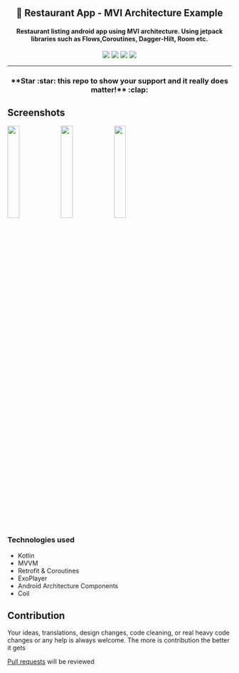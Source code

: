 

<h2 align="center"><b>🍔 Restaurant App - MVI Architecture Example </b></h2>
<h4 align="center">Restaurant listing android app using MVI architecture. Using jetpack libraries such as Flows,Coroutines, Dagger-Hilt, Room etc. </h4>


<p align="center">
<a href="hhttps://github.com/kl3jvi/animity/issues" alt="GitHub release"><img src="https://img.shields.io/github/issues/kl3jvi/mvi_clean_architecture" ></a>
<a href="https://github.com/kl3jvi/animity" alt="GitHub release"><img src="https://img.shields.io/github/stars/kl3jvi/mvi_clean_architecture" ></a>
<a href="/LICENSE" alt="License: GPLv3"><img src="https://img.shields.io/badge/License-MIT-orange.svg"></a>
<a href="https://github.com/kl3jvi/animity" alt="Build Status"><img src="https://img.shields.io/github/forks/kl3jvi/mvi_clean_architecture"></a>
</p>
<hr>

<h3 align="center">**Star :star:  this repo to show your support and it really does matter!** :clap:</h4>


## Screenshots

[<img src="assets/asset1.png" width=23%>](images/sc_1.png)
[<img src="assets/asset2.png" width=23%>](images/sc_2.png)
[<img src="assets/asset3.png" width=23%>](images/sc_3.png)


### Technologies used
* Kotlin
* MVVM
* Retrofit & Coroutines
* ExoPlayer
* Android Architecture Components
* Coil

## Contribution
Your ideas, translations, design changes, code cleaning, or real heavy code changes or any help is always welcome. The more is contribution the better it gets

[Pull requests](https://github.com/kl3jvi/animity/pulls) will be reviewed
